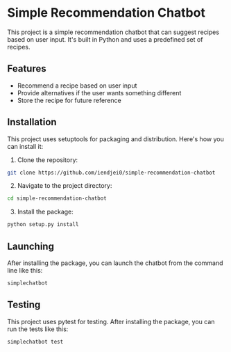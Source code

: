 # Simple Recommendation Chatbot

This project is a simple recommendation chatbot that can suggest recipes based on user input. It's built in Python and uses a predefined set of recipes.

## Features

- Recommend a recipe based on user input
- Provide alternatives if the user wants something different
- Store the recipe for future reference

## Installation

This project uses setuptools for packaging and distribution. Here's how you can install it:

1. Clone the repository:
```bash
git clone https://github.com/iendjei0/simple-recommendation-chatbot
```

2. Navigate to the project directory:
```bash
cd simple-recommendation-chatbot
```

3. Install the package:
```bash
python setup.py install
```

## Launching
After installing the package, you can launch the chatbot from the command line like this:
```bash
simplechatbot
```

## Testing
This project uses pytest for testing. After installing the package, you can run the tests like this:
```bash
simplechatbot test
```